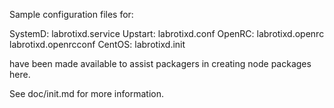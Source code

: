 Sample configuration files for:

SystemD: labrotixd.service
Upstart: labrotixd.conf
OpenRC:  labrotixd.openrc
         labrotixd.openrcconf
CentOS:  labrotixd.init

have been made available to assist packagers in creating node packages here.

See doc/init.md for more information.
